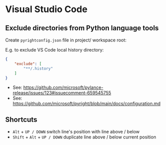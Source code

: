 # Visual Studio Code

## Exclude directories from Python language tools

Create `pyrightconfig.json` file in project/ workspace root:

E.g. to exclude VS Code local history directory:

```json
{
    "exclude": [
        "**/.history"
    ]
}

```

- See: https://github.com/microsoft/pylance-release/issues/123#issuecomment-659545755
- See: https://github.com/microsoft/pyright/blob/main/docs/configuration.md

## Shortcuts

- `Alt` + `UP / DOWN` switch line's position with line above / below
- `Shift` + `Alt` + `UP / DOWN` duplicate line above / below current position
